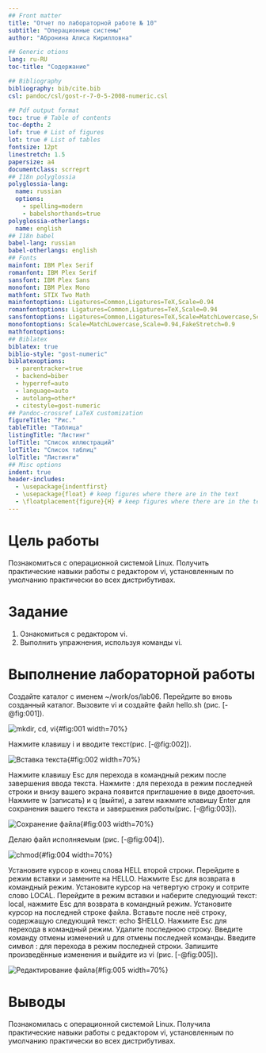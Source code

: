 ```yaml
---
## Front matter
title: "Отчет по лабораторной работе № 10"
subtitle: "Операционные системы"
author: "Абронина Алиса Кирилловна"

## Generic otions
lang: ru-RU
toc-title: "Содержание"

## Bibliography
bibliography: bib/cite.bib
csl: pandoc/csl/gost-r-7-0-5-2008-numeric.csl

## Pdf output format
toc: true # Table of contents
toc-depth: 2
lof: true # List of figures
lot: true # List of tables
fontsize: 12pt
linestretch: 1.5
papersize: a4
documentclass: scrreprt
## I18n polyglossia
polyglossia-lang:
  name: russian
  options:
	- spelling=modern
	- babelshorthands=true
polyglossia-otherlangs:
  name: english
## I18n babel
babel-lang: russian
babel-otherlangs: english
## Fonts
mainfont: IBM Plex Serif
romanfont: IBM Plex Serif
sansfont: IBM Plex Sans
monofont: IBM Plex Mono
mathfont: STIX Two Math
mainfontoptions: Ligatures=Common,Ligatures=TeX,Scale=0.94
romanfontoptions: Ligatures=Common,Ligatures=TeX,Scale=0.94
sansfontoptions: Ligatures=Common,Ligatures=TeX,Scale=MatchLowercase,Scale=0.94
monofontoptions: Scale=MatchLowercase,Scale=0.94,FakeStretch=0.9
mathfontoptions:
## Biblatex
biblatex: true
biblio-style: "gost-numeric"
biblatexoptions:
  - parentracker=true
  - backend=biber
  - hyperref=auto
  - language=auto
  - autolang=other*
  - citestyle=gost-numeric
## Pandoc-crossref LaTeX customization
figureTitle: "Рис."
tableTitle: "Таблица"
listingTitle: "Листинг"
lofTitle: "Список иллюстраций"
lotTitle: "Список таблиц"
lolTitle: "Листинги"
## Misc options
indent: true
header-includes:
  - \usepackage{indentfirst}
  - \usepackage{float} # keep figures where there are in the text
  - \floatplacement{figure}{H} # keep figures where there are in the text
---
```


# Цель работы

Познакомиться с операционной системой Linux. Получить практические навыки работы с редактором vi, установленным по умолчанию практически во всех дистрибутивах.

# Задание


1. Ознакомиться с редактором vi.
2. Выполнить упражнения, используя команды vi.


# Выполнение лабораторной работы

Создайте каталог с именем ~/work/os/lab06. Перейдите во вновь созданный каталог. Вызовите vi и создайте файл hello.sh (рис. [-@fig:001]).

![mkdir, cd, vi](image/1){#fig:001 width=70%}

Нажмите клавишу i и вводите  текст(рис. [-@fig:002]).

![Вставка текста](image/2){#fig:002 width=70%}

Нажмите клавишу Esc для перехода в командный режим после завершения ввода текста. Нажмите : для перехода в режим последней строки и внизу вашего экрана появится приглашение в виде двоеточия. Нажмите w (записать) и q (выйти), а затем нажмите клавишу Enter для сохранения вашего текста и завершения работы(рис. [-@fig:003]).

![Сохранение файла](image/3){#fig:003 width=70%}

Делаю файл исполняемым (рис. [-@fig:004]).

![chmod](image/4){#fig:004 width=70%}

Установите курсор в конец слова HELL второй строки. Перейдите в режим вставки и замените на HELLO. Нажмите Esc для возврата в командный режим. Установите курсор на четвертую строку и сотрите слово LOCAL. Перейдите в режим вставки и наберите следующий текст: local, нажмите Esc для возврата в командный режим. Установите курсор на последней строке файла. Вставьте после неё строку, содержащую следующий текст: echo $HELLO. Нажмите Esc для перехода в командный режим. Удалите последнюю строку. Введите команду отмены изменений u для отмены последней команды. Введите символ : для перехода в режим последней строки. Запишите произведённые изменения и выйдите из vi (рис. [-@fig:005]).

![Редактирование файла](image/5){#fig:005 width=70%}

# Выводы

Познакомилась с операционной системой Linux. Получила практические навыки работы с редактором vi, установленным по умолчанию практически во всех дистрибутивах.


